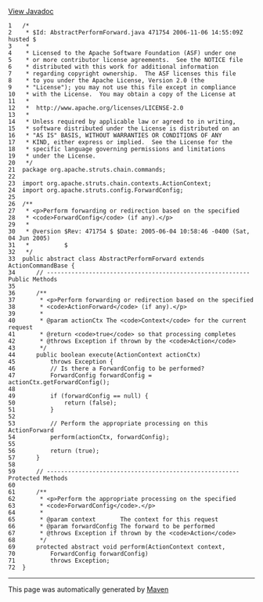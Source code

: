 [View Javadoc](../../../../../../apidocs/org/apache/struts/chain/commands/AbstractPerformForward.html.md)


    1   /*
    2    * $Id: AbstractPerformForward.java 471754 2006-11-06 14:55:09Z husted $
    3    *
    4    * Licensed to the Apache Software Foundation (ASF) under one
    5    * or more contributor license agreements.  See the NOTICE file
    6    * distributed with this work for additional information
    7    * regarding copyright ownership.  The ASF licenses this file
    8    * to you under the Apache License, Version 2.0 (the
    9    * "License"); you may not use this file except in compliance
    10   * with the License.  You may obtain a copy of the License at
    11   *
    12   *  http://www.apache.org/licenses/LICENSE-2.0
    13   *
    14   * Unless required by applicable law or agreed to in writing,
    15   * software distributed under the License is distributed on an
    16   * "AS IS" BASIS, WITHOUT WARRANTIES OR CONDITIONS OF ANY
    17   * KIND, either express or implied.  See the License for the
    18   * specific language governing permissions and limitations
    19   * under the License.
    20   */
    21  package org.apache.struts.chain.commands;
    22  
    23  import org.apache.struts.chain.contexts.ActionContext;
    24  import org.apache.struts.config.ForwardConfig;
    25  
    26  /**
    27   * <p>Perform forwarding or redirection based on the specified
    28   * <code>ForwardConfig</code> (if any).</p>
    29   *
    30   * @version $Rev: 471754 $ $Date: 2005-06-04 10:58:46 -0400 (Sat, 04 Jun 2005)
    31   *          $
    32   */
    33  public abstract class AbstractPerformForward extends ActionCommandBase {
    34      // ---------------------------------------------------------- Public Methods
    35  
    36      /**
    37       * <p>Perform forwarding or redirection based on the specified
    38       * <code>ActionForward</code> (if any).</p>
    39       *
    40       * @param actionCtx The <code>Context</code> for the current request
    41       * @return <code>true</code> so that processing completes
    42       * @throws Exception if thrown by the <code>Action</code>
    43       */
    44      public boolean execute(ActionContext actionCtx)
    45          throws Exception {
    46          // Is there a ForwardConfig to be performed?
    47          ForwardConfig forwardConfig = actionCtx.getForwardConfig();
    48  
    49          if (forwardConfig == null) {
    50              return (false);
    51          }
    52  
    53          // Perform the appropriate processing on this ActionForward
    54          perform(actionCtx, forwardConfig);
    55  
    56          return (true);
    57      }
    58  
    59      // ------------------------------------------------------- Protected Methods
    60  
    61      /**
    62       * <p>Perform the appropriate processing on the specified
    63       * <code>ForwardConfig</code>.</p>
    64       *
    65       * @param context       The context for this request
    66       * @param forwardConfig The forward to be performed
    67       * @throws Exception if thrown by the <code>Action</code>
    68       */
    69      protected abstract void perform(ActionContext context,
    70          ForwardConfig forwardConfig)
    71          throws Exception;
    72  }

------------------------------------------------------------------------

This page was automatically generated by [Maven](http://maven.apache.org/)
